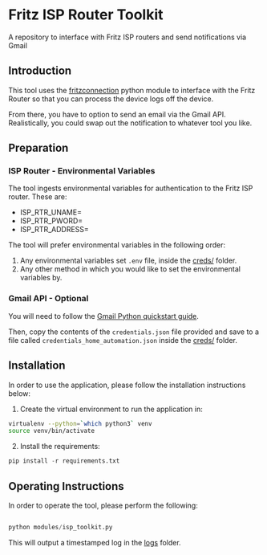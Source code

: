 # Fritz ISP Router Toolkit

A repository to interface with Fritz ISP routers and send notifications via Gmail

## Introduction

This tool uses the [fritzconnection](https://fritzconnection.readthedocs.io/en/1.4.0/index.html) python module to interface with the Fritz Router so that you can process the device logs off
the device.

From there, you have to option to send an email via the Gmail API. Realistically, you could swap out
the notification to whatever tool you like.

## Preparation

### ISP Router - Environmental Variables

The tool ingests environmental variables for authentication to the Fritz ISP router. These are:

- ISP_RTR_UNAME=<yourusername>
- ISP_RTR_PWORD=<yourpassword>
- ISP_RTR_ADDRESS=<yourisprouterip>

The tool will prefer environmental variables in the following order:

1) Any environmental variables set `.env` file, inside the [creds/](.creds/) folder.
2) Any other method in which you would like to set the environmental variables by.

### Gmail API - Optional

You will need to follow the [Gmail Python quickstart guide](https://developers.google.com/gmail/api/quickstart/python).  

Then, copy the contents of the `credentials.json` file provided and save to a file
called `credentials_home_automation.json` inside the [creds/](.creds/) folder.

## Installation

In order to use the application, please follow the installation instructions below:

1. Create the virtual environment to run the application in:

```bash
virtualenv --python=`which python3` venv
source venv/bin/activate
```

2. Install the requirements:

```python
pip install -r requirements.txt
```

## Operating Instructions

In order to operate the tool, please perform the following:

```python

python modules/isp_toolkit.py

```

This will output a timestamped log in the [logs](logs/README.md) folder.